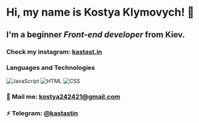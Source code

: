 # Hi, my name is **Kostya Klymovych**! 👋
## I'm a beginner *Front-end developer* from Kiev.
### Check my instagram: [kastast.in](https://www.instagram.com/kastast.in/)
### Languages and Technologies
![JavaScript](https://img.shields.io/badge/-JavaScript-090909?style=for-the-badge&logo=JavaScript)
![HTML](https://img.shields.io/badge/-HTML-090909?style=for-the-badge&logo=html5)
![CSS](https://img.shields.io/badge/-CSS-090909?style=for-the-badge&logo=css3)
### 💬 Mail me: kostya242421@gmail.com
### ⚡ Telegram: [@kastastin](https://t.me/kastastin)
